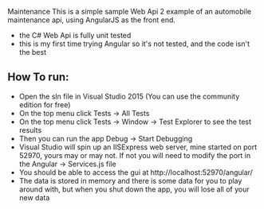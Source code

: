 Maintenance
This is a simple sample Web Api 2 example of an automobile maintenance api, using AngularJS as the front end.
* the C# Web Api is fully unit tested
* this is my first time trying Angular so it's not tested, and the code isn't the best

## How To run:
* Open the sln file in Visual Studio 2015 (You can use the community edition for free)
* On the top menu click Tests -> All Tests
* On the top menu click Tests -> Window -> Test Explorer to see the test results
* Then you can run the app Debug -> Start Debugging
* Visual Studio will spin up an IISExpress web server, mine started on port 52970, yours may or may not. If not you will need to modify the port in the Angular -> Services.js file
* You should be able to access the gui at http://localhost:52970/angular/
* The data is stored in memory and there is some data for you to play around with, but when you shut down the app, you will lose all of your new data